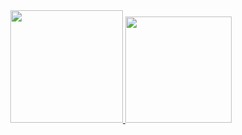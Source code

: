 <div align="center">
  <a href="https://github.com/glrmrissi">
  <img height="180em" src="https://github-readme-stats.vercel.app/api?username=glrmrissi&show_icons=true&theme=dark&include_all_commits=true&count_private=true"/>
  <img height="170em" src="https://github-readme-stats.vercel.app/api/top-langs/?username=glrmrissi&layout=compact&langs_count=7&theme=dark"/>
</div>
 
